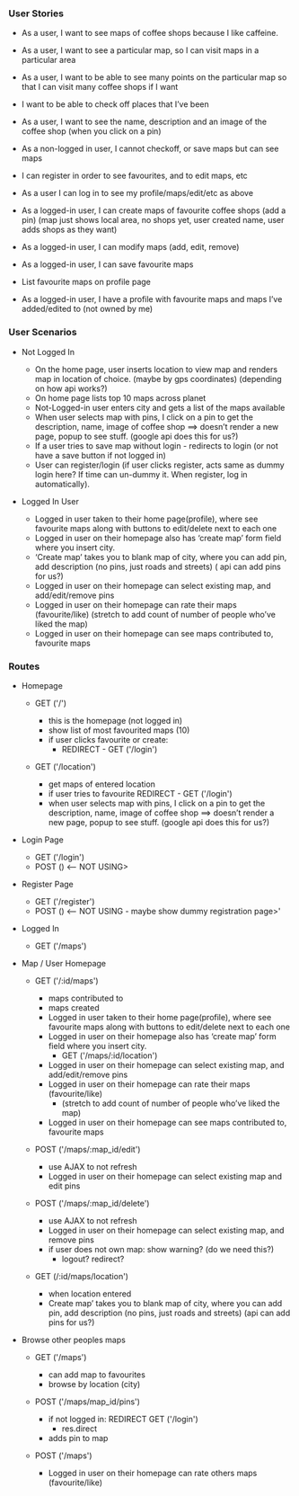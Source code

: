 ### User Stories

- As a user, I want to see maps of coffee shops because I like caffeine.
- As a user, I want to see a particular map, so I can visit maps in a particular area
- As a user, I want to be able to see many points on the particular map so that I can visit many coffee shops if I want
- I want to be able to check off places that I’ve been
- As a user, I want to see the name, description and an image of the coffee shop (when you click on a pin)
- As a non-logged in user, I cannot checkoff, or save maps but can see maps
- I can register in order to see favourites, and to edit maps, etc
- As a user I can log in to see my profile/maps/edit/etc as above

- As a logged-in user, I can create maps of favourite coffee shops (add a pin) (map just shows local area, no shops yet, user created name, user adds shops as they want)
- As a logged-in user, I can modify maps (add, edit, remove)
- As a logged-in user, I can save favourite maps
- List favourite maps on profile page
- As a logged-in user, I have a profile with favourite maps and maps I’ve added/edited to (not owned by me)

### User Scenarios

- Not Logged In

  - On the home page, user inserts location to view map and renders map in location of choice. (maybe by gps coordinates) (depending on how api works?)
  - On home page lists top 10 maps across planet
  - Not-Logged-in user enters city and gets a list of the maps available
  - When user selects map with pins, I click on a pin to get the description, name, image of coffee shop ==> doesn’t render a new page, popup to see stuff. (google api does this for us?)
  - If a user tries to save map without login - redirects to login (or not have a save button if not logged in)
  - User can register/login (if user clicks register, acts same as dummy login here? If time can un-dummy it. When register, log in automatically).

- Logged In User

  - Logged in user taken to their home page(profile), where see favourite maps along with buttons to edit/delete next to each one
  - Logged in user on their homepage also has ‘create map’ form field where you insert city.
  - ‘Create map’ takes you to blank map of city, where you can add pin, add description (no pins, just roads and streets) ( api can add pins for us?)
  - Logged in user on their homepage can select existing map, and add/edit/remove pins
  - Logged in user on their homepage can rate their maps (favourite/like) (stretch to add count of number of people who’ve liked the map)
  - Logged in user on their homepage can see maps contributed to, favourite maps

### Routes

- Homepage

  - GET ('/')

    - this is the homepage (not logged in)
    - show list of most favourited maps (10)
    - if user clicks favourite or create:
      - REDIRECT - GET ('/login')

  - GET ('/location')
    - get maps of entered location
    - if user tries to favourite REDIRECT - GET ('/login')
    - when user selects map with pins, I click on a pin to get the description, name, image of coffee shop ==> doesn’t render a new page, popup to see stuff. (google api does this for us?)

- Login Page

  - GET ('/login')
  - POST () <-- NOT USING>

- Register Page
  - GET ('/register')
  - POST () <-- NOT USING - maybe show dummy registration page>'

<!-- Logged In (after this point) -->

- Logged In

  - GET ('/maps')

- Map / User Homepage

  - GET ('/:id/maps')

    - maps contributed to
    - maps created
    - Logged in user taken to their home page(profile), where see favourite maps along with buttons to edit/delete next to each one
    - Logged in user on their homepage also has ‘create map’ form field where you insert city.
      - GET ('/maps/:id/location')
    - Logged in user on their homepage can select existing map, and add/edit/remove pins
    - Logged in user on their homepage can rate their maps (favourite/like)
      - (stretch to add count of number of people who’ve liked the map)
    - Logged in user on their homepage can see maps contributed to, favourite maps

  - POST ('/maps/:map_id/edit')

    - use AJAX to not refresh
    - Logged in user on their homepage can select existing map and edit pins

  - POST ('/maps/:map_id/delete')

    - use AJAX to not refresh
    - Logged in user on their homepage can select existing map, and remove pins
    - if user does not own map: show warning? (do we need this?)
      - logout? redirect?

  - GET (/:id/maps/location')
    - when location entered
    - Create map’ takes you to blank map of city, where you can add pin, add description (no pins, just roads and streets) (api can add pins for us?)

- Browse other peoples maps

  - GET ('/maps')

    - can add map to favourites
    - browse by location (city)

  - POST ('/maps/map_id/pins')

    - if not logged in: REDIRECT GET ('/login')
      - res.direct
    - adds pin to map

  - POST ('/maps')
    - Logged in user on their homepage can rate others maps (favourite/like)
